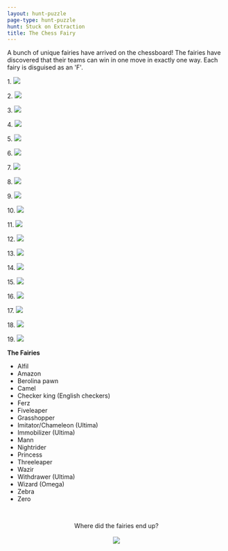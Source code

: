 ```yaml
---
layout: hunt-puzzle
page-type: hunt-puzzle
hunt: Stuck on Extraction
title: The Chess Fairy
---
```


<p class="puzzle-flavor">A bunch of unique fairies have arrived on the chessboard! The fairies have discovered that their teams can win in one move in exactly one way. Each fairy is disguised as an 'F'.</p>

<div class="chess-flexbox">
    <div class="chessboard">
        <p> 1. <img class="chessboard" src="../chessboards/board-01.svg"></p>
        <p> 2. <img class="chessboard" src="../chessboards/board-02.svg"></p>
        <p> 3. <img class="chessboard" src="../chessboards/board-03.svg"></p>
        <p> 4. <img class="chessboard" src="../chessboards/board-04.svg"></p>
        <p> 5. <img class="chessboard" src="../chessboards/board-05.svg"></p>
        <p> 6. <img class="chessboard" src="../chessboards/board-06.svg"></p>
        <p> 7. <img class="chessboard" src="../chessboards/board-07.svg"></p>
        <p> 8. <img class="chessboard" src="../chessboards/board-08.svg"></p>
        <p> 9. <img class="chessboard" src="../chessboards/board-09.svg"></p>
        <p>10. <img class="chessboard" src="../chessboards/board-10.svg"></p>
    </div>
    <div class="chessboard">
        <p>11. <img class="chessboard" src="../chessboards/board-11.svg"></p>
        <p>12. <img class="chessboard" src="../chessboards/board-12.svg"></p>
        <p>13. <img class="chessboard" src="../chessboards/board-13.svg"></p>
        <p>14. <img class="chessboard" src="../chessboards/board-14.svg"></p>
        <p>15. <img class="chessboard" src="../chessboards/board-15.svg"></p>
        <p>16. <img class="chessboard" src="../chessboards/board-16.svg"></p>
        <p>17. <img class="chessboard" src="../chessboards/board-17.svg"></p>
        <p>18. <img class="chessboard" src="../chessboards/board-18.svg"></p>
        <p>19. <img class="chessboard" src="../chessboards/board-19.svg"></p>
<div markdown="1">

**The Fairies**<br>

* Alfil
* Amazon
* Berolina pawn
* Camel
* Checker king (English checkers)
* Ferz
* Fiveleaper
* Grasshopper
* Imitator/Chameleon (Ultima)
* Immobilizer (Ultima)
* Mann
* Nightrider
* Princess
* Threeleaper
* Wazir
* Withdrawer (Ultima)
* Wizard (Omega)
* Zebra
* Zero
</div>
    </div>
</div>

<br>
<p style="text-align: center;">
    Where did the fairies end up?<br><br>
    <img class="chessboard" src="../chessboards/board-final.svg">
</p>